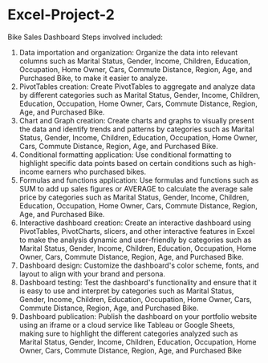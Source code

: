 # Excel-Project-2
Bike Sales Dashboard 
Steps involved included:
1.	Data importation and organization: Organize the data into relevant columns such as Marital Status, Gender, Income, Children, Education, Occupation, Home Owner, Cars, Commute Distance, Region, Age, and Purchased Bike, to make it easier to analyze.
2.	PivotTables creation: Create PivotTables to aggregate and analyze data by different categories such as Marital Status, Gender, Income, Children, Education, Occupation, Home Owner, Cars, Commute Distance, Region, Age, and Purchased Bike.
3.	Chart and Graph creation: Create charts and graphs to visually present the data and identify trends and patterns by categories such as Marital Status, Gender, Income, Children, Education, Occupation, Home Owner, Cars, Commute Distance, Region, Age, and Purchased Bike.
4.	Conditional formatting application: Use conditional formatting to highlight specific data points based on certain conditions such as high-income earners who purchased bikes.
5.	Formulas and functions application: Use formulas and functions such as SUM to add up sales figures or AVERAGE to calculate the average sale price by categories such as Marital Status, Gender, Income, Children, Education, Occupation, Home Owner, Cars, Commute Distance, Region, Age, and Purchased Bike.
6.	Interactive dashboard creation: Create an interactive dashboard using PivotTables, PivotCharts, slicers, and other interactive features in Excel to make the analysis dynamic and user-friendly by categories such as Marital Status, Gender, Income, Children, Education, Occupation, Home Owner, Cars, Commute Distance, Region, Age, and Purchased Bike.
7.	Dashboard design: Customize the dashboard's color scheme, fonts, and layout to align with your brand and persona.
8.	Dashboard testing: Test the dashboard's functionality and ensure that it is easy to use and interpret by categories such as Marital Status, Gender, Income, Children, Education, Occupation, Home Owner, Cars, Commute Distance, Region, Age, and Purchased Bike.
9.	Dashboard publication: Publish the dashboard on your portfolio website using an iframe or a cloud service like Tableau or Google Sheets, making sure to highlight the different categories analyzed such as Marital Status, Gender, Income, Children, Education, Occupation, Home Owner, Cars, Commute Distance, Region, Age, and Purchased Bike
